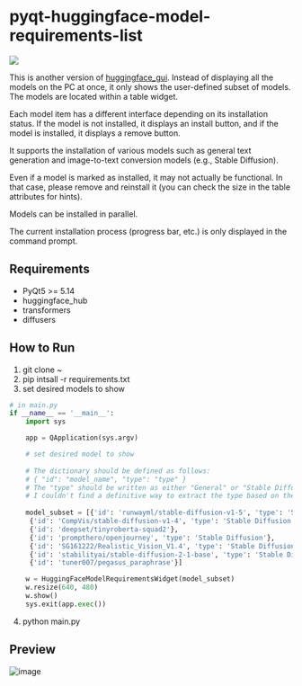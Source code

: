 # pyqt-huggingface-model-requirements-list

[![](https://img.shields.io/badge/korean-readme-green)](https://github.com/yjg30737/pyqt-huggingface-model-requirements-list/blob/main/README.kr.md)
  
This is another version of <a href="https://github.com/yjg30737/huggingface_gui/edit/main/README.md">huggingface_gui</a>. Instead of displaying all the models on the PC at once, it only shows the user-defined subset of models. The models are located within a table widget.

Each model item has a different interface depending on its installation status. If the model is not installed, it displays an install button, and if the model is installed, it displays a remove button.

It supports the installation of various models such as general text generation and image-to-text conversion models (e.g., Stable Diffusion).

Even if a model is marked as installed, it may not actually be functional. In that case, please remove and reinstall it (you can check the size in the table attributes for hints).

Models can be installed in parallel.

The current installation process (progress bar, etc.) is only displayed in the command prompt.

## Requirements
* PyQt5 >= 5.14
* huggingface_hub
* transformers
* diffusers

## How to Run
1. git clone ~
2. pip intsall -r requirements.txt
3. set desired models to show
```python
# in main.py
if __name__ == '__main__':
    import sys

    app = QApplication(sys.argv)

    # set desired model to show
    
    # The dictionary should be defined as follows:
    # { "id": "model_name", "type": "type" }
    # The "type" should be written as either "General" or "Stable Diffusion." If the type is not specified, it will be initialized as "General."
    # I couldn't find a definitive way to extract the type based on the model name from HuggingFace, so we had no choice but to do it as follows.
    
    model_subset = [{'id': 'runwayml/stable-diffusion-v1-5', 'type': 'Stable Diffusion'},
     {'id': 'CompVis/stable-diffusion-v1-4', 'type': 'Stable Diffusion'},
     {'id': 'deepset/tinyroberta-squad2'},
     {'id': 'prompthero/openjourney', 'type': 'Stable Diffusion'},
     {'id': 'SG161222/Realistic_Vision_V1.4', 'type': 'Stable Diffusion'},
     {'id': 'stabilityai/stable-diffusion-2-1-base', 'type': 'Stable Diffusion'},
     {'id': 'tuner007/pegasus_paraphrase'}]

    w = HuggingFaceModelRequirementsWidget(model_subset)
    w.resize(640, 480)
    w.show()
    sys.exit(app.exec())
```
4. python main.py

## Preview
![image](https://github.com/yjg30737/pyqt-huggingface-model-requirements-list/assets/55078043/d13bfed5-f921-4f37-9716-bd946649ba58)
